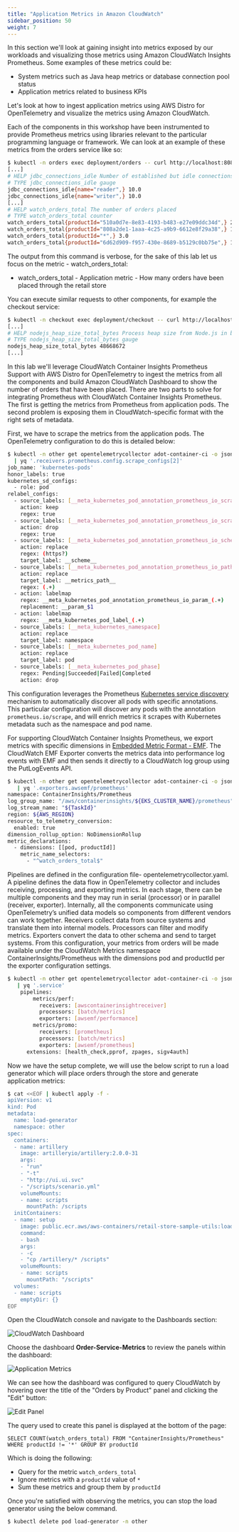 ```yaml
---
title: "Application Metrics in Amazon CloudWatch"
sidebar_position: 50
weight: 7
---
```


In this section we'll look at gaining insight into metrics exposed by our workloads and visualizing those metrics using Amazon CloudWatch Insights Prometheus. Some examples of these metrics could be:

- System metrics such as Java heap metrics or database connection pool status
- Application metrics related to business KPIs

Let's look at how to ingest application metrics using AWS Distro for OpenTelemetry and visualize the metrics using Amazon CloudWatch.

Each of the components in this workshop have been instrumented to provide Prometheus metrics using libraries relevant to the particular programming language or framework. We can look at an example of these metrics from the orders service like so:

```bash
$ kubectl -n orders exec deployment/orders -- curl http://localhost:8080/actuator/prometheus
[...]
# HELP jdbc_connections_idle Number of established but idle connections.
# TYPE jdbc_connections_idle gauge
jdbc_connections_idle{name="reader",} 10.0
jdbc_connections_idle{name="writer",} 10.0
[...]
# HELP watch_orders_total The number of orders placed
# TYPE watch_orders_total counter
watch_orders_total{productId="510a0d7e-8e83-4193-b483-e27e09ddc34d",} 2.0
watch_orders_total{productId="808a2de1-1aaa-4c25-a9b9-6612e8f29a38",} 1.0
watch_orders_total{productId="*",} 3.0
watch_orders_total{productId="6d62d909-f957-430e-8689-b5129c0bb75e",} 1.0
```

The output from this command is verbose, for the sake of this lab let us focus on the metric - watch_orders_total:

- watch_orders_total - Application metric - How many orders have been placed through the retail store

You can execute similar requests to other components, for example the checkout service:

```bash
$ kubectl -n checkout exec deployment/checkout -- curl http://localhost:8080/metrics
[...]
# HELP nodejs_heap_size_total_bytes Process heap size from Node.js in bytes.
# TYPE nodejs_heap_size_total_bytes gauge
nodejs_heap_size_total_bytes 48668672
[...]
```

In this lab we'll leverage CloudWatch Container Insights Prometheus Support with AWS Distro for OpenTelemetry to ingest the metrics from all the components and build Amazon CloudWatch Dashboard to show the number of orders that have been placed. There are two parts to solve for integrating Prometheus with CloudWatch Container Insights Prometheus. The first is getting the metrics from Prometheus from application pods. The second problem is exposing them in CloudWatch-specific format with the right sets of metadata.

First, we have to scrape the metrics from the application pods. The OpenTelemetry configuration to do this is detailed below:

```bash
$ kubectl -n other get opentelemetrycollector adot-container-ci -o jsonpath='{.spec.config}' \
  | yq '.receivers.prometheus.config.scrape_configs[2]'
job_name: 'kubernetes-pods'
honor_labels: true
kubernetes_sd_configs:
  - role: pod
relabel_configs:
  - source_labels: [__meta_kubernetes_pod_annotation_prometheus_io_scrape]
    action: keep
    regex: true
  - source_labels: [__meta_kubernetes_pod_annotation_prometheus_io_scrape_slow]
    action: drop
    regex: true
  - source_labels: [__meta_kubernetes_pod_annotation_prometheus_io_scheme]
    action: replace
    regex: (https?)
    target_label: __scheme__
  - source_labels: [__meta_kubernetes_pod_annotation_prometheus_io_path]
    action: replace
    target_label: __metrics_path__
    regex: (.+)
  - action: labelmap
    regex: __meta_kubernetes_pod_annotation_prometheus_io_param_(.+)
    replacement: __param_$1
  - action: labelmap
    regex: __meta_kubernetes_pod_label_(.+)
  - source_labels: [__meta_kubernetes_namespace]
    action: replace
    target_label: namespace
  - source_labels: [__meta_kubernetes_pod_name]
    action: replace
    target_label: pod
  - source_labels: [__meta_kubernetes_pod_phase]
    regex: Pending|Succeeded|Failed|Completed
    action: drop
```

This configuration leverages the Prometheus [Kubernetes service discovery](https://prometheus.io/docs/prometheus/latest/configuration/configuration/#kubernetes_sd_config) mechanism to automatically discover all pods with specific annotations. This particular configuration will discover any pods with the annotation `prometheus.io/scrape`, and will enrich metrics it scrapes with Kubernetes metadata such as the namespace and pod name.

For supporting CloudWatch Container Insights Prometheus, we export metrics with specific dimensions in [Embedded Metric Format - EMF](https://docs.aws.amazon.com/AmazonCloudWatch/latest/monitoring/CloudWatch_Embedded_Metric_Format_Specification.html). The CloudWatch EMF Exporter converts the metrics data into performance log events with EMF and then sends it directly to a CloudWatch log group using the PutLogEvents API.

```bash
$ kubectl -n other get opentelemetrycollector adot-container-ci -o jsonpath='{.spec.config}' \
   | yq '.exporters.awsemf/prometheus'
namespace: ContainerInsights/Prometheus
log_group_name: "/aws/containerinsights/${EKS_CLUSTER_NAME}/prometheus"
log_stream_name: "${TaskId}"
region: ${AWS_REGION}
resource_to_telemetry_conversion:
  enabled: true
dimension_rollup_option: NoDimensionRollup
metric_declarations:
  - dimensions: [[pod, productId]]
    metric_name_selectors:
      - "^watch_orders_total$"
```

Pipelines are defined in the configuration file- opentelemetrycollector.yaml. A pipeline defines the data flow in OpenTelemetry collector and includes receiving, processing, and exporting metrics. In each stage, there can be multiple components and they may run in serial (processor) or in parallel (receiver, exporter). Internally, all the components communicate using OpenTelemetry’s unified data models so components from different vendors can work together. Receivers collect data from source systems and translate them into internal models. Processors can filter and modify metrics. Exporters convert the data to other schema and send to target systems. From this configuration, your metrics from orders will be made available under the CloudWatch Metrics namespace ContainerInsights/Prometheus with the dimensions pod and productId per the exporter configuration settings.

```bash
$ kubectl -n other get opentelemetrycollector adot-container-ci -o jsonpath='{.spec.config}' \
   | yq '.service'
    pipelines:
        metrics/perf:
          receivers: [awscontainerinsightreceiver]
          processors: [batch/metrics]
          exporters: [awsemf/performance]
        metrics/promo:
          receivers: [prometheus]
          processors: [batch/metrics]
          exporters: [awsemf/prometheus]
      extensions: [health_check,pprof, zpages, sigv4auth]
```

Now we have the setup complete, we will use the below script to run a load generator which will place orders through the store and generate application metrics:

```bash test=false
$ cat <<EOF | kubectl apply -f -
apiVersion: v1
kind: Pod
metadata:
  name: load-generator
  namespace: other
spec:
  containers:
  - name: artillery
    image: artilleryio/artillery:2.0.0-31
    args:
    - "run"
    - "-t"
    - "http://ui.ui.svc"
    - "/scripts/scenario.yml"
    volumeMounts:
    - name: scripts
      mountPath: /scripts
  initContainers:
  - name: setup
    image: public.ecr.aws/aws-containers/retail-store-sample-utils:load-gen.0.4.0
    command:
    - bash
    args:
    - -c
    - "cp /artillery/* /scripts"
    volumeMounts:
    - name: scripts
      mountPath: "/scripts"
  volumes:
  - name: scripts
    emptyDir: {}
EOF
```

Open the CloudWatch console and navigate to the Dashboards section:

![CloudWatch Dashboard](./assets/cw-dashboard.jpg)

Choose the dashboard **Order-Service-Metrics** to review the panels within the dashboard:

![Application Metrics](./assets/dashboard-metrics.jpg)

We can see how the dashboard was configured to query CloudWatch by hovering over the title of the "Orders by Product" panel and clicking the "Edit" button:

![Edit Panel](./assets/dashboard-edit-metrics.jpg)

The query used to create this panel is displayed at the bottom of the page:

```
SELECT COUNT(watch_orders_total) FROM "ContainerInsights/Prometheus" WHERE productId != '*' GROUP BY productId
```

Which is doing the following:

- Query for the metric `watch_orders_total`
- Ignore metrics with a `productId` value of `*`
- Sum these metrics and group them by `productId`

Once you're satisfied with observing the metrics, you can stop the load generator using the below command.

```bash timeout=180 test=false
$ kubectl delete pod load-generator -n other
```
